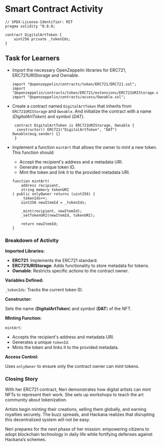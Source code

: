 # Smart Contract Activity

```solidity
// SPDX-License-Identifier: MIT
pragma solidity ^0.8.0;

contract DigitalArtToken {
    uint256 private _tokenIds;
}
```

## Task for Learners

- Import the necessary OpenZeppelin libraries for ERC721, ERC721URIStorage and Ownable.
  ```solidity
  import "@openzeppelin/contracts/token/ERC721/ERC721.sol";
  import "@openzeppelin/contracts/token/ERC721/extensions/ERC721URIStorage.sol";
  import "@openzeppelin/contracts/access/Ownable.sol";
  ```
- Create a contract named `DigitalArtToken` that inherits from `ERC721URIStorage` and `Ownable`. And initialize the contract with a name (_DigitalArtToken_) and symbol (_DAT_).

  ```solidity
   contract DigitalArtToken is ERC721URIStorage, Ownable {
    constructor() ERC721("DigitalArtToken", "DAT") Ownable(msg.sender) {}
   }
  ```

- Implement a function `mintArt` that allows the owner to mint a new token. This function should:

  - Accept the recipient's address and a metadata URI.
  - Generate a unique token ID.
  - Mint the token and link it to the provided metadata URI.

  ```solidity
  function mintArt(
      address recipient,
      string memory tokenURI
  ) public onlyOwner returns (uint256) {
      _tokenIds++;
      uint256 newItemId = _tokenIds;

      _mint(recipient, newItemId);
      _setTokenURI(newItemId, tokenURI);

      return newItemId;
  }
  ```

### Breakdown of Activity

**Imported Libraries:**

- **ERC721**: Implements the ERC721 standard.
- **ERC721URIStorage**: Adds functionality to store metadata for tokens.
- **Ownable**: Restricts specific actions to the contract owner.

**Variables Defined:**

`_tokenIds`: Tracks the current token ID.

**Constructor:**

Sets the name (**DigitalArtToken**) and symbol (**DAT**) of the NFT.

**Minting Function:**

`mintArt`:

- Accepts the recipient's address and metadata URI.
- Generates a unique `tokenId`.
- Mints the token and links it to the provided metadata.

**Access Control:**

Uses `onlyOwner` to ensure only the contract owner can mint tokens.

### Closing Story

With her ERC721 contract, Neri demonstrates how digital artists can mint NFTs to represent their work. She sets up workshops to teach the art community about tokenization.

Artists begin minting their creations, selling them globally, and earning royalties securely. The buzz spreads, and Hackana realizes that disrupting this decentralized system will not be easy.

Neri prepares for the next phase of her mission: empowering citizens to adopt blockchain technology in daily life while fortifying defenses against Hackana’s schemes.
